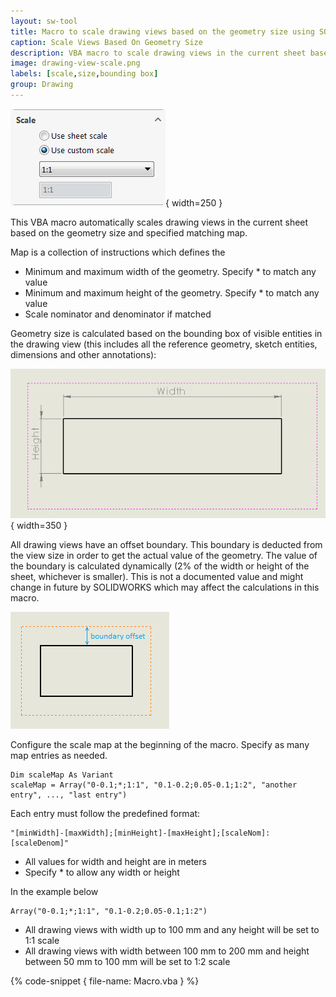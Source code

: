```yaml
---
layout: sw-tool
title: Macro to scale drawing views based on the geometry size using SOLIDWORKS API
caption: Scale Views Based On Geometry Size
description: VBA macro to scale drawing views in the current sheet based on the geometry size and specified map
image: drawing-view-scale.png
labels: [scale,size,bounding box]
group: Drawing
---
```

![Drawing view scale options](drawing-view-scale.png){ width=250 }

This VBA macro automatically scales drawing views in the current sheet based on the geometry size and specified matching map.

Map is a collection of instructions which defines the

* Minimum and maximum width of the geometry. Specify * to match any value
* Minimum and maximum height of the geometry. Specify * to match any value
* Scale nominator and denominator if matched

Geometry size is calculated based on the bounding box of visible entities in the drawing view (this includes all the reference geometry, sketch entities, dimensions and other annotations):

![Drawing view geometry size parameters](drawing-view-parameters.png){ width=350 }

All drawing views have an offset boundary. This boundary is deducted from the view size in order to get the actual value of the geometry. The value of the boundary is calculated dynamically (2% of the width or height of the sheet, whichever is smaller). This is not a documented value and might change in future by SOLIDWORKS which may affect the calculations in this macro.

![Boundary offset of drawing view](boundary-offset.png)

Configure the scale map at the beginning of the macro. Specify as many map entries as needed.

~~~ vba
Dim scaleMap As Variant
scaleMap = Array("0-0.1;*;1:1", "0.1-0.2;0.05-0.1;1:2", "another entry", ..., "last entry")
~~~

Each entry must follow the predefined format:

~~~
"[minWidth]-[maxWidth];[minHeight]-[maxHeight];[scaleNom]:[scaleDenom]"
~~~

* All values for width and height are in meters
* Specify * to allow any width or height

In the example below

~~~ vba
Array("0-0.1;*;1:1", "0.1-0.2;0.05-0.1;1:2")
~~~

* All drawing views with width up to 100 mm and any height will be set to 1:1 scale
* All drawing views with width between 100 mm to 200 mm and height between 50 mm to 100 mm will be set to 1:2 scale

{% code-snippet { file-name: Macro.vba } %}